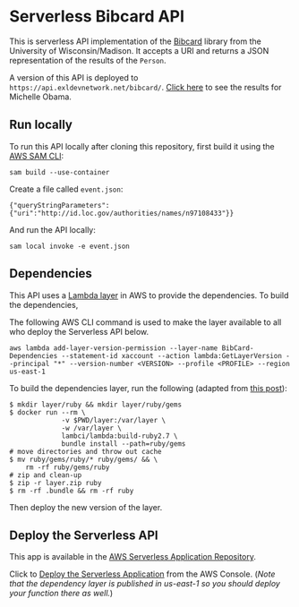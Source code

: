 # Serverless Bibcard API

This is serverless API implementation of the [Bibcard](https://github.com/UW-Madison-Library/bibcard) library from the University of Wisconsin/Madison. It accepts a URI and returns a JSON representation of the results of the `Person`.

A version of this API is deployed to `https://api.exldevnetwork.net/bibcard/`. [Click here](https://api.exldevnetwork.net/bibcard/?uri=http://id.loc.gov/authorities/names/n2008054754) to see the results for Michelle Obama.

## Run locally
To run this API locally after cloning this repository, first build it using the [AWS SAM CLI](https://docs.aws.amazon.com/serverless-application-model/latest/developerguide/serverless-sam-cli-install.html):
```
sam build --use-container
```

Create a file called `event.json`:
```
{"queryStringParameters":{"uri":"http://id.loc.gov/authorities/names/n97108433"}}
```

And run the API locally:
```
sam local invoke -e event.json 
```

## Dependencies
This API uses a [Lambda layer](https://docs.aws.amazon.com/lambda/latest/dg/configuration-layers.html) in AWS to provide the dependencies. To build the dependencies, 

The following AWS CLI command is used to make the layer available to all who deploy the Serverless API below.

```
aws lambda add-layer-version-permission --layer-name BibCard-Dependencies --statement-id xaccount --action lambda:GetLayerVersion --principal "*" --version-number <VERSION> --profile <PROFILE> --region us-east-1
```

To build the dependencies layer, run the following (adapted from [this post](https://medium.com/@joshua.a.kahn/exploring-aws-lambda-layers-and-ruby-support-5510f81b4d14)):

```
$ mkdir layer/ruby && mkdir layer/ruby/gems
$ docker run --rm \
             -v $PWD/layer:/var/layer \
             -w /var/layer \
             lambci/lambda:build-ruby2.7 \
             bundle install --path=ruby/gems
# move directories and throw out cache
$ mv ruby/gems/ruby/* ruby/gems/ && \
    rm -rf ruby/gems/ruby
# zip and clean-up
$ zip -r layer.zip ruby
$ rm -rf .bundle && rm -rf ruby
```

Then deploy the new version of the layer.

## Deploy the Serverless API
This app is available in the [AWS Serverless Application Repository](https://serverlessrepo.aws.amazon.com/applications/arn:aws:serverlessrepo:us-east-1:523567452838:applications~serverless-bibcard). 

Click to [Deploy the Serverless Application](https://console.aws.amazon.com/lambda/home#/create/app?applicationId=arn:aws:serverlessrepo:us-east-1:523567452838:applications~serverless-bibcard) from the AWS Console. (_Note that the dependency layer is published in us-east-1 so you should deploy your function there as well._)
